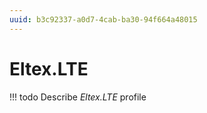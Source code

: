 ```yaml
---
uuid: b3c92337-a0d7-4cab-ba30-94f664a48015
---
```



# Eltex.LTE


<!-- prettier-ignore -->
!!! todo
    Describe *Eltex.LTE* profile

